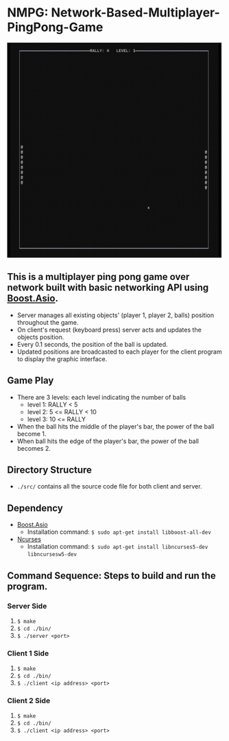 # NMPG: Network-Based-Multiplayer-PingPong-Game

<img src=docs/pingpong-1.gif width=500px>

## This is a multiplayer ping pong game over network built with basic networking API using [Boost.Asio](https://www.boost.org/doc/libs/1_82_0/doc/html/boost_asio.html).
* Server manages all existing objects' (player 1, player 2, balls) position throughout the game.
* On client's request (keyboard press) server acts and updates the objects position.
* Every 0.1 seconds, the position of the ball is updated.
* Updated positions are broadcasted to each player for the client program to display the graphic interface.

## Game Play
* There are 3 levels: each level indicating the number of balls
	* level 1: RALLY < 5
	* level 2: 5 <= RALLY < 10
	* level 3: 10 <= RALLY 
* When the ball hits the middle of the player's bar, the power of the ball become 1.
* When ball hits the edge of the player's bar, the power of the ball becomes 2.

## Directory Structure
* ```./src/``` contains all the source code file for both client and server.

## Dependency
* [Boost.Asio](https://www.boost.org/doc/libs/1_82_0/doc/html/boost_asio.html)
	* Installation command: ```$ sudo apt-get install libboost-all-dev```
* [Ncurses](https://tldp.org/HOWTO/NCURSES-Programming-HOWTO/index.html)
	* Installation command: ```$ sudo apt-get install libncurses5-dev libncursesw5-dev```

## Command Sequence: Steps to build and run the program.
### Server Side
1. ```$ make```
2. ```$ cd ./bin/```
3. ```$ ./server <port>```

### Client 1 Side
1. ```$ make```
2. ```$ cd ./bin/```
3. ```$ ./client <ip address> <port>```

### Client 2 Side
1. ```$ make```
2. ```$ cd ./bin/```
3. ```$ ./client <ip address> <port>```
